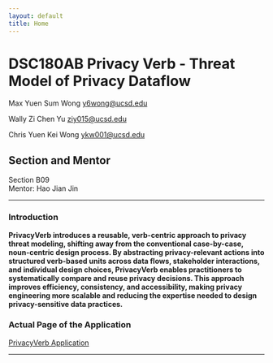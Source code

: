 ```yaml
---
layout: default
title: Home
---
```


# DSC180AB Privacy Verb - Threat Model of Privacy Dataflow 
Max Yuen Sum Wong
y6wong@ucsd.edu

Wally Zi Chen Yu
ziy015@ucsd.edu

Chris Yuen Kei Wong 
ykw001@ucsd.edu



## Section and Mentor
Section B09  
Mentor: Hao Jian Jin

---

### Introduction

**PrivacyVerb introduces a reusable, verb-centric approach to privacy threat modeling, shifting away from the conventional case-by-case, noun-centric design process. By abstracting privacy-relevant actions into structured verb-based units across data flows, stakeholder interactions, and individual design choices, PrivacyVerb enables practitioners to systematically compare and reuse privacy decisions. This approach improves efficiency, consistency, and accessibility, making privacy engineering more scalable and reducing the expertise needed to design privacy-sensitive data practices.**  


### Actual Page of the Application 

[PrivacyVerb Application](https://privacyio-web-n87a.vercel.app/)

---